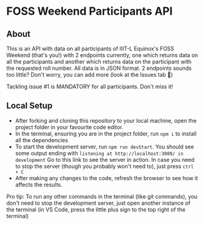 # FOSS Weekend Participants API

## About
This is an API with data on all participants of IIIT-L Equinox's FOSS Weekend (that's you!) with 2 endpoints currently, one which returns data on all the participants and another which returns data on the participant with the requested roll number. All data is in JSON format. 2 endpoints sounds too little? Don't worry, you can add more (look at the Issues tab 👀)

Tackling issue #1 is MANDATORY for all participants. Don't miss it!

## Local Setup
- After forking and cloning this repository to your local machine, open the project folder in your favourite code editor. 
- In the terminal, ensuring you are in the project folder, run `npm i` to install all the dependencies
- To start the development server, run `npm run devStart`. You should see some output ending with `listening at http://localhost:3000/ in development` Go to this link to see the server in action. In case you need to stop the server (though you probably won't need to), just press `ctrl + C`
- After making any changes to the code, refresh the browser to see how it affects the results.

Pro tip: To run any other commands in the terminal (like git commands), you don't need to stop the development server, just open another instance of the terminal (in VS Code, press the little plus sign to the top right of the terminal)